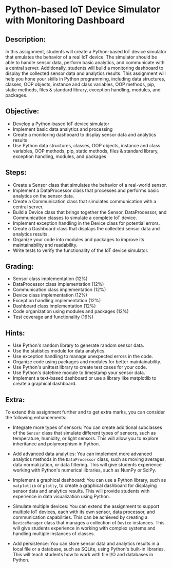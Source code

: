 # Python-based IoT Device Simulator with Monitoring Dashboard

## Description:
In this assignment, students will create a Python-based IoT device simulator that emulates the behavior of a real IoT device. The simulator should be able to handle sensor data, perform basic analytics, and communicate with a central server. Additionally, students will build a monitoring dashboard to display the collected sensor data and analytics results. This assignment will help you hone your skills in Python programming, including data structures, classes, OOP objects, instance and class variables, OOP methods, pip, static methods, files & standard library, exception handling, modules, and packages.

## Objective:

- Develop a Python-based IoT device simulator
- Implement basic data analytics and processing
- Create a monitoring dashboard to display sensor data and analytics results
- Use Python data structures, classes, OOP objects, instance and class variables, OOP methods, pip, static methods, files & standard library, exception handling, modules, and packages

## Steps:

- Create a Sensor class that simulates the behavior of a real-world sensor.
- Implement a DataProcessor class that processes and performs basic analytics on the sensor data.
- Create a Communication class that simulates communication with a central server.
- Build a Device class that brings together the Sensor, DataProcessor, and Communication classes to simulate a complete IoT device.
- Implement exception handling in the Device class for potential errors.
- Create a Dashboard class that displays the collected sensor data and analytics results.
- Organize your code into modules and packages to improve its maintainability and readability.
- Write tests to verify the functionality of the IoT device simulator.

## Grading:

- Sensor class implementation (12%)
- DataProcessor class implementation (12%)
- Communication class implementation (12%)
- Device class implementation (12%)
- Exception handling implementation (12%)
- Dashboard class implementation (12%)
- Code organization using modules and packages (12%)
- Test coverage and functionality (16%)


## Hints:

- Use Python's random library to generate random sensor data.
- Use the statistics module for data analytics.
- Use exception handling to manage unexpected errors in the code.
- Organize code using packages and modules for better maintainability.
- Use Python's unittest library to create test cases for your code.
- Use Python's datetime module to timestamp your sensor data.
- Implement a text-based dashboard or use a library like matplotlib to create a graphical dashboard.

## Extra:
To extend this assignment further and to get extra marks, you can consider the following enhancements:

- Integrate more types of sensors: You can create additional subclasses of the `Sensor` class that simulate different types of sensors, such as temperature, humidity, or light sensors. This will allow you to explore inheritance and polymorphism in Python.

- Add advanced data analytics: You can implement more advanced analytics methods in the `DataProcessor` class, such as moving averages, data normalization, or data filtering. This will give students experience working with Python's numerical libraries, such as NumPy or SciPy.

- Implement a graphical dashboard: You can use a Python library, such as `matplotlib` or `plotly`, to create a graphical dashboard for displaying sensor data and analytics results. This will provide students with experience in data visualization using Python.

- Simulate multiple devices: You can extend the assignment to support multiple IoT devices, each with its own sensor, data processor, and communication capabilities. This can be achieved by creating a `DeviceManager` class that manages a collection of `Device` instances. This will give students experience in working with complex systems and handling multiple instances of classes.

- Add persistence: You can store sensor data and analytics results in a local file or a database, such as SQLite, using Python's built-in libraries. This will teach students how to work with file I/O and databases in Python.
